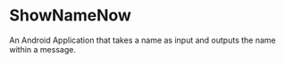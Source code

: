 # ShowNameNow
An Android Application that takes a name as input and outputs the name within a message.
